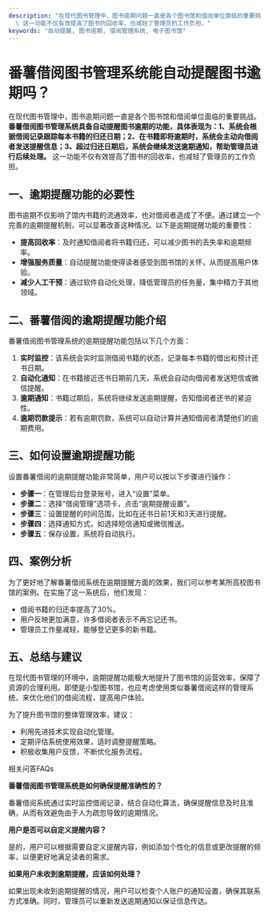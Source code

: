 ```yaml
---
description: "在现代图书管理中，图书逾期问题一直是各个图书馆和借阅单位面临的重要挑战。**番薯借阅图书管理系统具备自动提醒图书逾期的功能，具体表现为：1、系统会根据借阅记录跟踪每本书籍的归还日期；2、在书籍即将逾期时，系统会主动向借阅者发送提醒信息；3、超过归还日期后，系统会继续发送逾期通知，帮助管理员进行后续处理。**\
  \ 这一功能不仅有效提高了图书的回收率，也减轻了管理员的工作负担。"
keywords: "自动提醒, 图书逾期, 借阅管理系统, 电子图书馆"
---
```

# 番薯借阅图书管理系统能自动提醒图书逾期吗？

在现代图书管理中，图书逾期问题一直是各个图书馆和借阅单位面临的重要挑战。**番薯借阅图书管理系统具备自动提醒图书逾期的功能，具体表现为：1、系统会根据借阅记录跟踪每本书籍的归还日期；2、在书籍即将逾期时，系统会主动向借阅者发送提醒信息；3、超过归还日期后，系统会继续发送逾期通知，帮助管理员进行后续处理。** 这一功能不仅有效提高了图书的回收率，也减轻了管理员的工作负担。

## **一、逾期提醒功能的必要性**

图书逾期不仅影响了馆内书籍的流通效率，也对借阅者造成了不便。通过建立一个完善的逾期提醒机制，可以显著改善这种情况。以下是逾期提醒功能的重要性：

- **提高回收率**：及时通知借阅者将书籍归还，可以减少图书的丢失率和逾期频率。
- **增强服务质量**：自动提醒功能使得读者感受到图书馆的关怀，从而提高用户体验。
- **减少人工干预**：通过软件自动化处理，降低管理员的任务量，集中精力于其他领域。

## **二、番薯借阅的逾期提醒功能介绍**

番薯借阅图书管理系统的逾期提醒功能包括以下几个方面：

1. **实时监控**：该系统会实时监测借阅书籍的状态，记录每本书籍的借出和预计还书日期。
2. **自动化通知**：在书籍接近还书日期前几天，系统会自动向借阅者发送短信或微信提醒。
3. **逾期通知**：书籍过期后，系统将继续发送逾期提醒，告知借阅者还书的紧迫性。
4. **逾期罚款提示**：若有逾期罚款，系统可以自动计算并通知借阅者清楚他们的逾期费用。

## **三、如何设置逾期提醒功能**

设置番薯借阅的逾期提醒功能非常简单，用户可以按以下步骤进行操作：

- **步骤一**：在管理后台登录账号，进入“设置”菜单。
- **步骤二**：选择“借阅管理”选项卡，点击“逾期提醒设置”。
- **步骤三**：设置提醒的时间范围，比如在还书日前1天和3天进行提醒。
- **步骤四**：选择通知方式，如选择短信通知或微信推送。
- **步骤五**：保存设置，系统将自动执行。

## **四、案例分析**

为了更好地了解番薯借阅系统在逾期提醒方面的效果，我们可以参考某所高校图书馆的案例。在实施了这一系统后，他们发现：

- 借阅书籍的归还率提高了30%。
- 用户反映更加满意，许多借阅者表示不再忘记还书。
- 管理员工作量减轻，能够登记更多的新书籍。

## **五、总结与建议**

在现代图书管理的环境中，逾期提醒功能极大地提升了图书馆的运营效率，保障了资源的合理利用。即使是小型图书馆，也应考虑使用类似番薯借阅这样的管理系统，来优化他们的借阅流程，提高用户体验。

为了提升图书馆的整体管理效率，建议：

- 利用先进技术实现自动化管理。
- 定期评估系统使用效果，适时调整提醒策略。
- 积极收集用户反馈，不断优化服务流程。

相关问答FAQs

**番薯借阅图书管理系统是如何确保提醒准确性的？**

番薯借阅系统通过实时监控借阅记录，结合自动化算法，确保提醒信息及时且准确，从而有效避免由于人为疏忽导致的逾期情况。

**用户是否可以自定义提醒内容？**

是的，用户可以根据需要自定义提醒内容，例如添加个性化的信息或更改提醒的频率，以便更好地满足读者的需求。

**如果用户未收到逾期提醒，应该如何处理？**

如果出现未收到逾期提醒的情况，用户可以检查个人账户的通知设置，确保其联系方式准确。同时，管理员可以重新发送逾期通知以保证信息传达。
